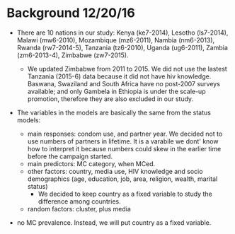 Background 12/20/16
==

* There are 10 nations in our study:  Kenya (ke7-2014), Lesotho (ls7-2014), Malawi (mw6-2010), Mozambique (mz6-2011), Nambia (nm6-2013), Rwanda (rw7-2014-5), Tanzania (tz6-2010), Uganda (ug6-2011), Zambia (zm6-2013-4), Zimbabwe (zw7-2015).

  * We updated Zimbabwe from 2011 to 2015.  We did not use the lastest Tanzania (2015-6) data because it did not have hiv knowledge.  Baswana, Swaziland and South Africa have no post-2007 surveys available; and only Gambela in Ethiopia is under the scale-up promotion, therefore they are also excluded in our study.
  
* The variables in the models are basically the same from the status models:  
  
  * main responses:  condom use, and partner year.  We decided not to use numbers of partners in lifetime.  It is a varabile we dont' know how to interpret it because numbers could skew in the earlier time before the campaign started.
  * main predictors: MC category, when MCed.
  * other factors:  country, media use, HIV knowledge and socio demographics (age, education, job, area, religion, wealth, marital status)
      * We decided to keep country as a fixed variable to study the difference among countries.
  * random factors:  cluster, plus media

* no MC prevalence.  Instead, we will put country as a fixed variable.


